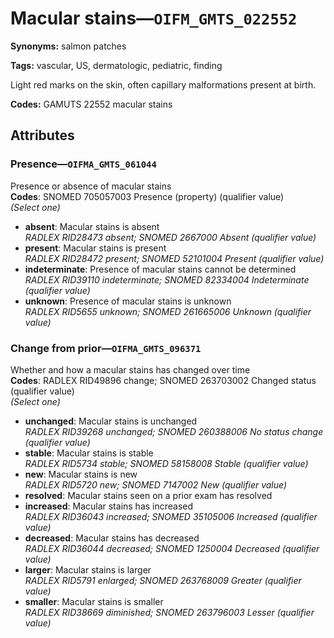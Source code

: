 # Macular stains—`OIFM_GMTS_022552`

**Synonyms:** salmon patches

**Tags:** vascular, US, dermatologic, pediatric, finding

Light red marks on the skin, often capillary malformations present at birth.

**Codes:** GAMUTS 22552 macular stains

## Attributes

### Presence—`OIFMA_GMTS_061044`

Presence or absence of macular stains  
**Codes**: SNOMED 705057003 Presence (property) (qualifier value)  
*(Select one)*

- **absent**: Macular stains is absent  
_RADLEX RID28473 absent; SNOMED 2667000 Absent (qualifier value)_
- **present**: Macular stains is present  
_RADLEX RID28472 present; SNOMED 52101004 Present (qualifier value)_
- **indeterminate**: Presence of macular stains cannot be determined  
_RADLEX RID39110 indeterminate; SNOMED 82334004 Indeterminate (qualifier value)_
- **unknown**: Presence of macular stains is unknown  
_RADLEX RID5655 unknown; SNOMED 261665006 Unknown (qualifier value)_

### Change from prior—`OIFMA_GMTS_096371`

Whether and how a macular stains has changed over time  
**Codes**: RADLEX RID49896 change; SNOMED 263703002 Changed status (qualifier value)  
*(Select one)*

- **unchanged**: Macular stains is unchanged  
_RADLEX RID39268 unchanged; SNOMED 260388006 No status change (qualifier value)_
- **stable**: Macular stains is stable  
_RADLEX RID5734 stable; SNOMED 58158008 Stable (qualifier value)_
- **new**: Macular stains is new  
_RADLEX RID5720 new; SNOMED 7147002 New (qualifier value)_
- **resolved**: Macular stains seen on a prior exam has resolved  
- **increased**: Macular stains has increased  
_RADLEX RID36043 increased; SNOMED 35105006 Increased (qualifier value)_
- **decreased**: Macular stains has decreased  
_RADLEX RID36044 decreased; SNOMED 1250004 Decreased (qualifier value)_
- **larger**: Macular stains is larger  
_RADLEX RID5791 enlarged; SNOMED 263768009 Greater (qualifier value)_
- **smaller**: Macular stains is smaller  
_RADLEX RID38669 diminished; SNOMED 263796003 Lesser (qualifier value)_